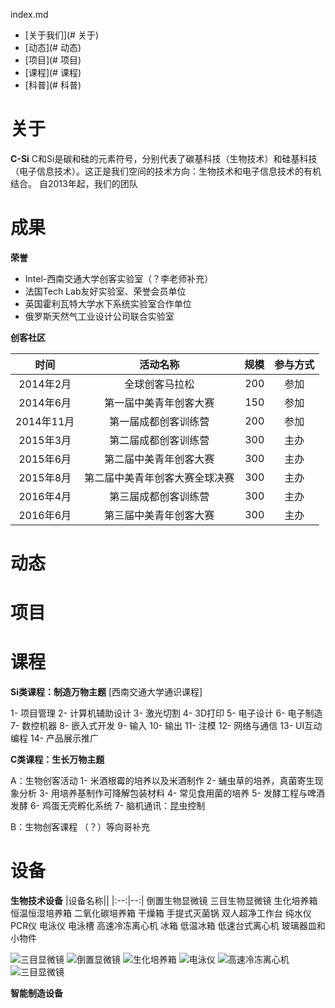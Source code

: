 index.md

- [关于我们](# 关于)
- [动态](# 动态)
- [项目](# 项目)
- [课程](# 课程)
- [科普](# 科普)

# 关于
**C-Si**
C和Si是碳和硅的元素符号，分别代表了碳基科技（生物技术）和硅基科技（电子信息技术）。这正是我们空间的技术方向：生物技术和电子信息技术的有机结合。  自2013年起，我们的团队

# 成果

**荣誉**
* Intel-西南交通大学创客实验室（？李老师补充）
* 法国Tech Lab友好实验室、荣誉会员单位
* 英国霍利瓦特大学水下系统实验室合作单位
* 俄罗斯天然气工业设计公司联合实验室

**创客社区**

|时间|活动名称|规模|参与方式|
|:-:|:-:|-:|:-:|
|2014年2月|全球创客马拉松|200|参加|
|2014年6月|第一届中美青年创客大赛|150|参加|
|2014年11月|第一届成都创客训练营|200|参加|
|2015年3月|第二届成都创客训练营|300|主办|
|2015年6月|第二届中美青年创客大赛|300|主办|
|2015年8月|第二届中美青年创客大赛全球决赛|300|主办|
|2016年4月|第三届成都创客训练营|300|主办|
|2016年6月|第三届中美青年创客大赛|300|主办|


# 动态
# 项目
# 课程

**Si类课程：制造万物主题**
[西南交通大学通识课程]

1- 项目管理
2- 计算机辅助设计
3- 激光切割
4- 3D打印
5- 电子设计
6- 电子制造
7- 数控机器
8- 嵌入式开发
9- 输入
10- 输出
11- 注模
12- 网络与通信
13- UI互动编程
14- 产品展示推广

**C类课程：生长万物主题**

A：生物创客活动
1- 米酒根霉的培养以及米酒制作
2- 蛹虫草的培养，真菌寄生现象分析
3- 用培养基制作可降解包装材料
4- 常见食用菌的培养
5- 发酵工程与啤酒发酵
6- 鸡蛋无壳孵化系统
7- 脑机通讯：昆虫控制

B：生物创客课程
（？）等向哥补充

# 设备

**生物技术设备**
|设备名称||
|:--:|--:|
倒置生物显微镜
三目生物显微镜
生化培养箱
恒温恒湿培养箱
二氧化碳培养箱
干燥箱
手提式灭菌锅
双人超净工作台
纯水仪
PCR仪
电泳仪
电泳槽
高速冷冻离心机
冰箱
低温冰箱
低速台式离心机
玻璃器皿和小物件

![三目显微镜](https://github.com/zlong0825/website/三目显微镜.jpg)
![倒置显微镜](website/倒置显微镜.jpg?raw=true)
![生化培养箱](website/生化培养箱.jpg)
![电泳仪](website/电泳仪.jpg)
![高速冷冻离心机](website/高速冷冻离心机.jpg)
![三目显微镜](https://github.com/zlong0825/website/raw/三目显微镜.jpg)

**智能制造设备**
